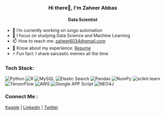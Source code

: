 <h3 align="center">Hi there👋, I'm Zaheer Abbas</h3>
<h4 align="center">Data Scientist</h4>


- 🔭 I’m currently working on iungo automation
- 🌱 I focus on studying Data Science and Machine Learning
- 📫 How to reach me: zaheer6034@gmail.com
- 📄 Know about my experience: [Resume](https://drive.google.com/file/d/1nrAgy8U-wrCEffeI-spUFYnPfPhHOIyW/view)
- ⚡ Fun fact: I share sarcastic memes all the time 


### Tech Stack:
![Python](https://img.shields.io/badge/python-3670A0?style=for-the-badge&logo=python&logoColor=ffdd54) ![R](https://img.shields.io/badge/r-%23276DC3.svg?style=for-the-badge&logo=r&logoColor=white) ![MySQL](https://img.shields.io/badge/mysql-%2300f.svg?style=for-the-badge&logo=mysql&logoColor=white) ![Elastic Search](https://img.shields.io/badge/Elastic%20Search-%FFC0CB?style=for-the-badge&logo=elasticsearch&logoColor=white) ![Pandas](https://img.shields.io/badge/pandas-%23150458.svg?style=for-the-badge&logo=pandas&logoColor=white) ![NumPy](https://img.shields.io/badge/numpy-%23013243.svg?style=for-the-badge&logo=numpy&logoColor=white) ![scikit-learn](https://img.shields.io/badge/scikit--learn-%23F7931E.svg?style=for-the-badge&logo=scikit-learn&logoColor=white) ![TensorFlow](https://img.shields.io/badge/TensorFlow-%23FF6F00.svg?style=for-the-badge&logo=TensorFlow&logoColor=white) ![AWS](https://img.shields.io/badge/AWS-000000?style=for-the-badge&logo=amazonaws&logoColor=FF9900) ![Google APP Script](https://img.shields.io/badge/appscript-3670A0?style=for-the-badge&/logo=googleappsscript) ![NEO4J](https://img.shields.io/badge/NEO4J-FFFFFF?style=for-the-badge&logo=neo4j&logoColor=0000FF)



### Connect Me :
[Kaggle](https://www.kaggle.com/zaheerajee) | [Linkedin](https://www.linkedin.com/in/zaheer-abbas-aa776011a/) | [Twitter](https://twitter.com/zaheera_jee)

